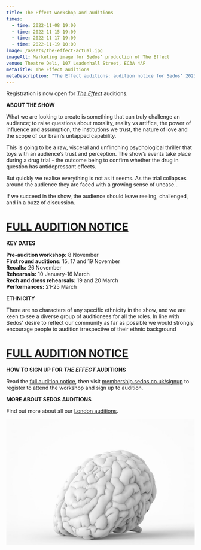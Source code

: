 ```yaml
---
title: The Effect workshop and auditions
times:
  - time: 2022-11-08 19:00
  - time: 2022-11-15 19:00
  - time: 2022-11-17 19:00
  - time: 2022-11-19 10:00
image: /assets/the-effect-actual.jpg
imageAlt: Marketing image for Sedos’ production of The Effect
venue: Theatre Deli, 107 Leadenhall Street, EC3A 4AF
metaTitle: The Effect auditions
metaDescription: "The Effect auditions: audition notice for Sedos’ 2023 production"
---
```

Registration is now open for *[The Effect](https://www.sedos.co.uk/shows/2023-the-effect)* auditions. 

**ABOUT THE SHOW**

What we are looking to create is something that can truly challenge an audience; to raise questions about morality, reality vs artifice, the power of influence and assumption, the institutions we trust, the nature of love and the scope of our brain’s untapped capability.

This is going to be a raw, visceral and unflinching psychological thriller that toys with an audience’s trust and perception. The show’s events take place during a drug trial - the outcome being to confirm whether the drug in question has antidepressant effects.

But quickly we realise everything is not as it seems. As the trial collapses around the audience they are faced with a growing sense of unease...

If we succeed in the show, the audience should leave reeling, challenged, and in a buzz of discussion.

# [FULL AUDITION NOTICE](https://drive.google.com/file/d/1mrLGSUW4XOwhLkWnCu_UVazeXP9d2JKc/view)

**KEY DATES**

**Pre-audition workshop:** 8 November\
**First round auditions:** 15, 17 and 19 November\
**Recalls:** 26 November\
**Rehearsals:** 10 January-16 March\
**Rech and dress rehearsals:** 19 and 20 March\
**Performances:** 21-25 March

**ETHNICITY**

There are no characters of any specific ethnicity in the show, and we are keen to see a diverse group of auditionees for all the roles. In line with Sedos' desire
to reflect our community as far as possible we would strongly encourage people to audition irrespective of their ethnic background

# [FULL AUDITION NOTICE](https://drive.google.com/file/d/1mrLGSUW4XOwhLkWnCu_UVazeXP9d2JKc/view)

**HOW TO SIGN UP FOR *THE EFFECT* AUDITIONS**

Read the [full audition notice](https://drive.google.com/file/d/1mrLGSUW4XOwhLkWnCu_UVazeXP9d2JKc/view), then visit [](membership.sedos.co.uk)[membership.sedos.co.uk/signup](https://membership.sedos.co.uk/signup/105) to register to attend the workshop and sign up to audition.

**MORE ABOUT SEDOS AUDITIONS**

Find out more about all our [London auditions](https://sedos.co.uk/get-involved).

![The Effect auditions: marketing image for the production](/assets/the-effect-actual.jpg)